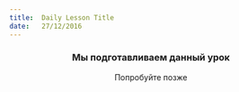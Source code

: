 ```yaml
---
title:  Daily Lesson Title
date:   27/12/2016
---
```


### <center>Мы подготавливаем данный урок</center> 

 <center>Попробуйте позже</center>